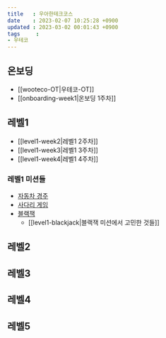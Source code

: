 ```yaml
---
title   : 우아한테크코스
date    : 2023-02-07 10:25:28 +0900
updated : 2023-03-02 00:01:43 +0900
tags     : 
- 우테코
---
```

## 온보딩
* [[wooteco-OT|우테코-OT]]
* [[onboarding-week1|온보딩 1주차]]

## 레벨1
* [[level1-week2|레벨1 2주차]]
* [[level1-week3|레벨1 3주차]]
* [[level1-week4|레벨1 4주차]]

### 레벨1 미션들
* [자동차 경주](https://github.com/Cyma-s/java-racingcar)
* [사다리 게임](https://github.com/Cyma-s/java-ladder)
* [블랙잭](https://github.com/Cyma-s/java-blackjack)
  * [[level1-blackjack|블랙잭 미션에서 고민한 것들]]
## 레벨2

## 레벨3

## 레벨4

## 레벨5
